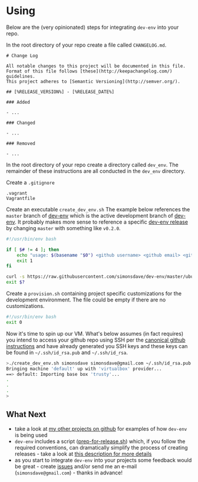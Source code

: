 # Using

Below are the (very opinionated) steps for integrating ```dev-env``` into
your repo.

In the root directory of your repo create a file called ```CHANGELOG.md```.

```
# Change Log

All notable changes to this project will be documented in this file.
Format of this file follows [these](http://keepachangelog.com/) guidelines.
This project adheres to [Semantic Versioning](http://semver.org/).

## [%RELEASE_VERSION%] - [%RELEASE_DATE%]

### Added

- ...

### Changed

- ...

### Removed

- ...
```

In the root directory of your repo create a directory called ```dev_env```.
The remainder of these instructions are all conducted in the ```dev_env``` directory.

Create a ```.gitignore```

```
.vagrant
Vagrantfile
```

Create an executable ```create_dev_env.sh```
The example below references the ```master``` branch of [dev-env](https://github.com/simonsdave/dev-env)
which is the active development branch of [dev-env](https://github.com/simonsdave/dev-env).
It probably makes more sense to reference a specific [dev-env release](https://github.com/simonsdave/dev-env/releases)
by changing ```master``` with something like ```v0.2.0```.

```bash
#!/usr/bin/env bash

if [ $# != 4 ]; then
    echo "usage: $(basename "$0") <github username> <github email> <github public key> <github private key>" >&2
    exit 1
fi

curl -s https://raw.githubusercontent.com/simonsdave/dev-env/master/ubuntu/trusty/create_dev_env.sh | bash -s -- "$@"
exit $?
```

Create a ```provision.sh``` containing project specific customizations
for the development environment. The file could be empty if there are
no customizations.

```bash
#!/usr/bin/env bash
exit 0
```

Now it's time to spin up our VM. What's below assumes (in fact
requires) you intend to access your github repo using SSH per
the [canonical github instructions](https://help.github.com/articles/connecting-to-github-with-ssh/)
and have already generated you SSH keys and these
keys can be found in ```~/.ssh/id_rsa.pub``` and ```~/.ssh/id_rsa```.

```bash
>./create_dev_env.sh simonsdave simonsdave@gmail.com ~/.ssh/id_rsa.pub ~/.ssh/id_rsa
Bringing machine 'default' up with 'virtualbox' provider...
==> default: Importing base box 'trusty'...
.
.
.
>
```

## What Next

* take a look at [my other projects on github](https://github.com/simonsdave)
for examples of how ```dev-env``` is being used
* ```dev-env``` includes a script ([prep-for-release.sh](../bin/prep-for-release.sh))
which, if you follow the required conventions, can dramatically simplify the process
of creating releases - take a look at [this description for more details](using-prep-for-release-dot-sh.md)
* as you start to integrate ```dev-env``` into your projects
some feedback would be great - create [issues](../../../issues) and/or
send me an e-mail (```simonsdave@gmail.com```) - thanks in advance!
